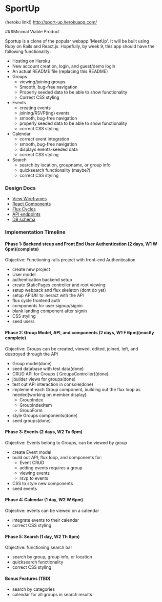 # SportUp

(heroku link!)
http://sport-up.herokuapp.com/

###Minimal Viable Product

Sportup is a clone of the popular webapp 'MeetUp'. It will be built using Ruby
on Rails and React.js. Hopefully, by week 9, this app should have the following
functionality:

- Hosting on Heroku
- New account creation, login, and guest/demo login
- An actual README file (replacing this README)
- Groups
  - viewing/joining groups
  - Smooth, bug-free navigation
  - Properly seeded data to be able to show functionality
  - Correct CSS styling
- Events
  - creating events
  - joining/RSVP(ing) events
  - smooth, bug-free navigation
  - properly seeded data to be able to show functionality
  - correct CSS styling
- Calendar
  - correct event integration
  - smooth, bug-free navigation
  - displays events-seeded data
  - correct CSS styling
- Search
  - search by location, groupname, or group info
  - quicksearch functionality (maybe?)
  - correct CSS styling


### Design Docs
* [View Wireframes][views]
* [React Components][components]
* [Flux Cycles][flux-cycles]
* [API endpoints][api-endpoints]
* [DB schema][schema]

[views]: docs/views.md
[components]: docs/components.md
[flux-cycles]: docs/flux-cycles.md
[api-endpoints]: docs/api-endpoints.md
[schema]: docs/schema.md

### Implementation Timeline

#### Phase 1: Backend steup and Front End User Authentication (2 days, W1 W 6pm)(complete)
Objective: Functioning rails project with front-end Authentication
- create new project
- User model
- authentication backend setup
- create StaticPages controller and root viewing
- setup webpack and flux skeleton (dont do yet)
- setup APIUtil to ineract with the API
- flux cycle frontend auth
- components for user signup/signin
- blank landing component after signin
- CSS styling
- seed users

#### Phase 2: Group Model, API, and components (2 days, W1 F 6pm)(mostly complete)
Objective: Groups can be created, viewed, edited, joined, left, and destroyed
through the API
- Group model(done)
- seed database with test data(done)
- CRUD API for Groups ( GroupsController)(done)
- jbuilder views for groups(done)
- test out API interaction in console(done)
- implement each Group component, building out the flux loop as needed(working on member display)
  - GroupIndex
  - GroupIndexItem
  - GroupForm
- style Groups components(done)
- seed groups(done)

#### Phase 3: Events (2 days, W2 Tu 6pm)
Objective: Events belong to Groups, can be viewed by group
- create Event model
- build out API, flux loop, and components for:
  - Event CRUD
  - adding events requires a group
  - viewing events
  - rsvp to events
- CSS to style new components
- seed events

#### Phase 4: Calendar (1 day, W2 W 6pm)
Objective: events can be viewed on a calendar
- integrate events to their calendar
- correct CSS styling

#### Phase 5: Search (1 day, W2 Th 6pm)
Objective: functioning search bar
- search by group, group info, or location
- quicksearch functionality
- correct CSS styling

#### Bonus Features (TBD)
- search by categories
- calendar for all groups in search results

[phase-one]: docs/phases/phase1.md
[phase-two]: docs/phases/phase2.md
[phase-three]: docs/phases/phase3.md
[phase-four]: docs/phases/phase4.md
